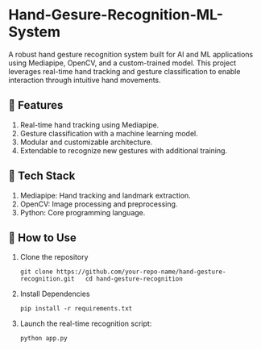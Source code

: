 # Hand-Gesure-Recognition-ML-System
A robust hand gesture recognition system built for AI and ML applications using Mediapipe, OpenCV, and a custom-trained model. This project leverages real-time hand tracking and gesture classification to enable interaction through intuitive hand movements.

## 🚀 Features
<ol>
  <li>Real-time hand tracking using Mediapipe.</li>
  <li>Gesture classification with a machine learning model.</li>
  <li>Modular and customizable architecture.</li>
  <li>Extendable to recognize new gestures with additional training.</li>
</ol>

## 📂 Tech Stack
<ol>
  <li>Mediapipe: Hand tracking and landmark extraction.</li>
  <li>OpenCV: Image processing and preprocessing.</li>
  <li>Python: Core programming language.</li>
</ol>

## 🔧 How to Use
<ol>
  <li>Clone the repository</li>
  
  ``
 git clone https://github.com/your-repo-name/hand-gesture-recognition.git  
cd hand-gesture-recognition 
``

  <li>Install Dependencies </li>
  
  ``
pip install -r requirements.txt  
``
  <li>Launch the real-time recognition script:</li>

  ``
python app.py 
``
</ol>

